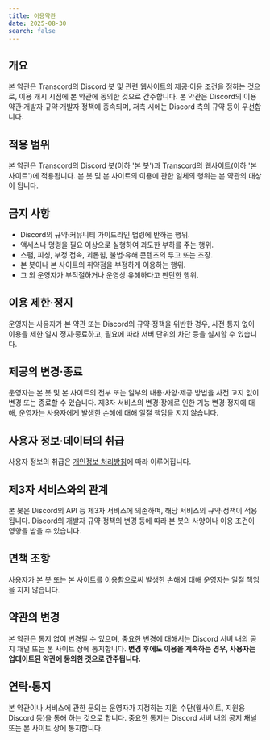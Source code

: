 ```yaml
---
title: 이용약관
date: 2025-08-30
search: false
---
```


## 개요
본 약관은 Transcord의 Discord 봇 및 관련 웹사이트의 제공·이용 조건을 정하는 것으로, 이용 개시 시점에 본 약관에 동의한 것으로 간주합니다.
본 약관은 Discord의 이용약관·개발자 규약·개발자 정책에 종속되며, 저촉 시에는 Discord 측의 규약 등이 우선합니다.

## 적용 범위
본 약관은 Transcord의 Discord 봇(이하 '본 봇')과 Transcord의 웹사이트(이하 '본 사이트')에 적용됩니다.
본 봇 및 본 사이트의 이용에 관한 일체의 행위는 본 약관의 대상이 됩니다.

## 금지 사항
- Discord의 규약·커뮤니티 가이드라인·법령에 반하는 행위.
- 액세스나 명령을 필요 이상으로 실행하여 과도한 부하를 주는 행위.
- 스팸, 피싱, 부정 접속, 괴롭힘, 불법·유해 콘텐츠의 투고 또는 조장.
- 본 봇이나 본 사이트의 취약점을 부정하게 이용하는 행위.
- 그 외 운영자가 부적절하거나 운영상 유해하다고 판단한 행위.

## 이용 제한·정지
운영자는 사용자가 본 약관 또는 Discord의 규약·정책을 위반한 경우, 사전 통지 없이 이용을 제한·일시 정지·종료하고, 필요에 따라 서버 단위의 차단 등을 실시할 수 있습니다.

## 제공의 변경·종료
운영자는 본 봇 및 본 사이트의 전부 또는 일부의 내용·사양·제공 방법을 사전 고지 없이 변경 또는 종료할 수 있습니다.
제3자 서비스의 변경·장애로 인한 기능 변경·정지에 대해, 운영자는 사용자에게 발생한 손해에 대해 일절 책임을 지지 않습니다.

## 사용자 정보·데이터의 취급
사용자 정보의 취급은 [개인정보 처리방침](/privacy-policy)에 따라 이루어집니다.

## 제3자 서비스와의 관계
본 봇은 Discord의 API 등 제3자 서비스에 의존하며, 해당 서비스의 규약·정책이 적용됩니다.
Discord의 개발자 규약·정책의 변경 등에 따라 본 봇의 사양이나 이용 조건이 영향을 받을 수 있습니다.

## 면책 조항
사용자가 본 봇 또는 본 사이트를 이용함으로써 발생한 손해에 대해 운영자는 일절 책임을 지지 않습니다.

## 약관의 변경
본 약관은 통지 없이 변경될 수 있으며, 중요한 변경에 대해서는 Discord 서버 내의 공지 채널 또는 본 사이트 상에 통지합니다.
**변경 후에도 이용을 계속하는 경우, 사용자는 업데이트된 약관에 동의한 것으로 간주됩니다.**

## 연락·통지
본 약관이나 서비스에 관한 문의는 운영자가 지정하는 지원 수단(웹사이트, 지원용 Discord 등)을 통해 하는 것으로 합니다.
중요한 통지는 Discord 서버 내의 공지 채널 또는 본 사이트 상에 통지합니다.